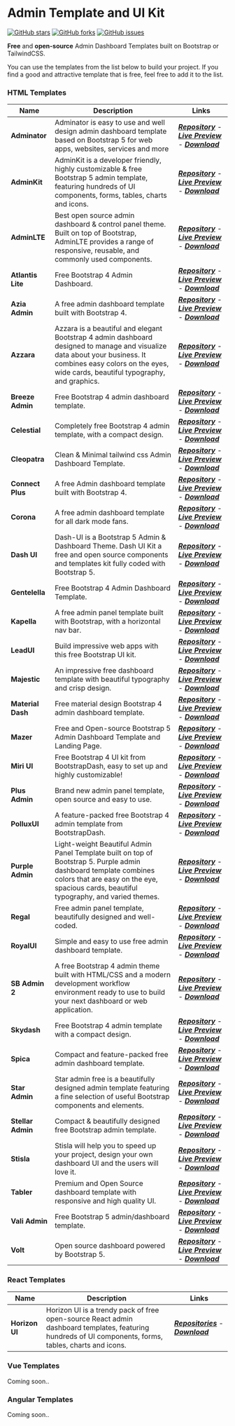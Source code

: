 # Admin Template and UI Kit

<a href="https://github.com/alfinauzikri/Admin-Template-and-UI-Kit/stargazers"><img alt="GitHub stars"
        src="https://img.shields.io/github/stars/alfinauzikri/Admin-Template-and-UI-Kit"></a> <a
    href="https://github.com/alfinauzikri/Admin-Template-and-UI-Kit/network"><img alt="GitHub forks"
        src="https://img.shields.io/github/forks/alfinauzikri/Admin-Template-and-UI-Kit"></a> <a
    href="https://github.com/alfinauzikri/Admin-Template-and-UI-Kit/issues"><img alt="GitHub issues"
        src="https://img.shields.io/github/issues/alfinauzikri/Admin-Template-and-UI-Kit"></a><br>

**Free** and **open-source** Admin Dashboard Templates built on Bootstrap or TailwindCSS.

You can use the templates from the list below to build your project. If you find a good and attractive template that is
free, feel free to add it to the list.

### HTML Templates
<table>
    <thead>
        <tr>
            <th>Name</th>
            <th>Description</th>
            <th>Links</th>
        </tr>
    </thead>
    <tbody>
        <tr>
            <td><strong>Adminator</strong></td>
            <td>Adminator is easy to use and well design admin dashboard template based on Bootstrap 5 for web apps,
                websites, services and more</td>
            <td><a href="https://github.com/puikinsh/Adminator-admin-dashboard"><strong><em>Repository</em></strong></a>
                - <a href="https://colorlib.com/polygon/adminator/index.html" rel="nofollow"><strong><em>Live
                            Preview</em></strong></a> - <a
                    href="https://github.com/puikinsh/Adminator-admin-dashboard/releases"><strong><em>Download</em></strong></a>
            </td>
        </tr>
        <tr>
            <td><strong>AdminKit</strong></td>
            <td>AdminKit is a developer friendly, highly customizable &amp; free Bootstrap 5 admin template, featuring
                hundreds of UI components, forms, tables, charts and icons.</td>
            <td><a href="https://github.com/adminkit/adminkit"><strong><em>Repository</em></strong></a> - <a
                    href="https://demo.adminkit.io/" rel="nofollow"><strong><em>Live Preview</em></strong></a> - <a
                    href="https://github.com/adminkit/adminkit/releases"><strong><em>Download</em></strong></a></td>
        </tr>
        <tr>
            <td><strong>AdminLTE</strong></td>
            <td>Best open source admin dashboard &amp; control panel theme. Built on top of Bootstrap, AdminLTE provides
                a range of responsive, reusable, and commonly used components.</td>
            <td><a href="https://github.com/ColorlibHQ/AdminLTE"><strong><em>Repository</em></strong></a> - <a
                    href="https://adminlte.io/themes/v3/" rel="nofollow"><strong><em>Live Preview</em></strong></a> - <a
                    href="https://github.com/ColorlibHQ/AdminLTE/releases"><strong><em>Download</em></strong></a></td>
        </tr>
        <tr>
            <td><strong>Atlantis Lite</strong></td>
            <td>Free Bootstrap 4 Admin Dashboard.</td>
            <td><a href="https://github.com/themekita/Atlantis-Lite"><strong><em>Repository</em></strong></a>
                - <a href="http://themekita.com/demo-atlantis-lite-bootstrap/" rel="nofollow"><strong><em>Live
                            Preview</em></strong></a> - <a
                    href="https://github.com/themekita/Atlantis-Lite/archive/refs/heads/master.zip"><strong><em>Download</em></strong></a>
            </td>
        </tr>
        <tr>
            <td><strong>Azia Admin</strong></td>
            <td>A free admin dashboard template built with Bootstrap 4.</td>
            <td><a
                    href="https://github.com/BootstrapDash/Azia-Admin-Bootstrap-Template"><strong><em>Repository</em></strong></a>
                - <a href="https://www.bootstrapdash.com/demo/azia-free/template/" rel="nofollow"><strong><em>Live
                            Preview</em></strong></a> - <a
                    href="https://github.com/BootstrapDash/Azia-Admin-Bootstrap-Template/archive/refs/heads/master.zip"><strong><em>Download</em></strong></a>
            </td>
        </tr>
        <tr>
            <td><strong>Azzara</strong></td>
            <td>Azzara is a beautiful and elegant Bootstrap 4 admin dashboard designed to manage and visualize data
                about your business. It combines easy colors on the eyes, wide cards, beautiful typography, and
                graphics.</td>
            <td><a
                    href="https://github.com/themekita/azzara-admin-dashboard-template"><strong><em>Repository</em></strong></a>
                - <a href="http://demo.themekita.com/azzara/livepreview/examples/" rel="nofollow"><strong><em>Live
                            Preview</em></strong></a> - <a
                    href="https://github.com/themekita/azzara-admin-dashboard-template/archive/refs/heads/master.zip"><strong><em>Download</em></strong></a>
            </td>
        </tr>
        <tr>
            <td><strong>Breeze Admin</strong></td>
            <td>Free Bootstrap 4 admin dashboard template.</td>
            <td><a
                    href="https://github.com/BootstrapDash/Breeze-Free-Bootstrap-Admin-Template"><strong><em>Repository</em></strong></a>
                - <a href="https://www.bootstrapdash.com/demo/breeze-free/template/index.html"
                    rel="nofollow"><strong><em>Live Preview</em></strong></a> - <a
                    href="https://github.com/BootstrapDash/Breeze-Free-Bootstrap-Admin-Template/archive/refs/heads/master.zip"><strong><em>Download</em></strong></a>
            </td>
        </tr>
        <tr>
            <td><strong>Celestial</strong></td>
            <td>Completely free Bootstrap 4 admin template, with a compact design.</td>
            <td><a
                    href="https://github.com/BootstrapDash/celestialAdmin-free-admin-template"><strong><em>Repository</em></strong></a>
                - <a href="https://www.bootstrapdash.com/demo/celestial-free/template/index.html"
                    rel="nofollow"><strong><em>Live Preview</em></strong></a> - <a
                    href="https://github.com/BootstrapDash/celestialAdmin-free-admin-template/archive/refs/heads/main.zip"><strong><em>Download</em></strong></a>
            </td>
        </tr>
        <tr>
            <td><strong>Cleopatra</strong></td>
            <td>Clean & Minimal tailwind css Admin Dashboard Template.</td>
            <td><a href="https://github.com/technext/cleopatra"><strong><em>Repository</em></strong></a> - <a
                    href="https://moesaid.github.io/cleopatra/" rel="nofollow"><strong><em>Live
                            Preview</em></strong></a> - <a
                    href="https://github.com/technext/cleopatra"><strong><em>Download</em></strong></a></td>
        </tr>
        <tr>
            <td><strong>Connect Plus</strong></td>
            <td>A free Admin dashboard template built with Bootstrap 4.</td>
            <td><a
                    href="https://github.com/BootstrapDash/ConnectPlusAdmin-Free-Bootstrap-Admin-Template"><strong><em>Repository</em></strong></a>
                - <a href="https://www.bootstrapdash.com/demo/connect-plus-free/jquery/template/index.html"
                    rel="nofollow"><strong><em>Live Preview</em></strong></a> - <a
                    href="https://github.com/BootstrapDash/ConnectPlusAdmin-Free-Bootstrap-Admin-Template/archive/refs/heads/master.zip"><strong><em>Download</em></strong></a>
            </td>
        </tr>
        <tr>
            <td><strong>Corona</strong></td>
            <td>A free admin dashboard template for all dark mode fans.</td>
            <td><a
                    href="https://github.com/BootstrapDash/corona-free-dark-bootstrap-admin-template"><strong><em>Repository</em></strong></a>
                - <a href="https://www.bootstrapdash.com/demo/corona-free/jquery/template/index.html"
                    rel="nofollow"><strong><em>Live Preview</em></strong></a> - <a
                    href="https://github.com/BootstrapDash/corona-free-dark-bootstrap-admin-template/archive/refs/heads/master.zip"><strong><em>Download</em></strong></a>
            </td>
        </tr>
        <tr>
            <td><strong>Dash UI</strong></td>
            <td>Dash-UI is a Bootstrap 5 Admin &amp; Dashboard Theme. Dash UI Kit a free and open source components and
                templates kit fully coded with Bootstrap 5.</td>
            <td><a href="https://github.com/codescandy/Dash-UI"><strong><em>Repository</em></strong></a> - <a
                    href="https://codescandy.com/dashui/index.html" rel="nofollow"><strong><em>Live
                            Preview</em></strong></a> - <a
                    href="https://github.com/codescandy/Dash-UI/releases"><strong><em>Download</em></strong></a></td>
        </tr>
        <tr>
            <td><strong>Gentelella</strong></td>
            <td>Free Bootstrap 4 Admin Dashboard Template.</td>
            <td><a href="https://github.com/ColorlibHQ/gentelella"><strong><em>Repository</em></strong></a> - <a
                    href="https://colorlib.com/polygon/gentelella/index.html" rel="nofollow"><strong><em>Live
                            Preview</em></strong></a> - <a
                    href="https://github.com/ColorlibHQ/gentelella/releases"><strong><em>Download</em></strong></a></td>
        </tr>
        <tr>
            <td><strong>Kapella</strong></td>
            <td>A free admin panel template built with Bootstrap, with a horizontal nav bar.</td>
            <td><a
                    href="https://github.com/BootstrapDash/Kapella-Free-Bootstrap-Admin-Template"><strong><em>Repository</em></strong></a>
                - <a href="https://www.bootstrapdash.com/demo/kapella-free/template/index.html"
                    rel="nofollow"><strong><em>Live Preview</em></strong></a> - <a
                    href="https://github.com/BootstrapDash/Kapella-Free-Bootstrap-Admin-Template/archive/refs/heads/master.zip"><strong><em>Download</em></strong></a>
            </td>
        </tr>
        <tr>
            <td><strong>LeadUI</strong></td>
            <td>Build impressive web apps with this free Bootstrap UI kit.</td>
            <td><a href="https://www.bootstrapdash.com/product/lead-ui/"
                    rel="nofollow"><strong><em>Repository</em></strong></a> - <a
                    href="https://www.bootstrapdash.com/demo/lead-ui-kit-free/demo/index.html"
                    rel="nofollow"><strong><em>Live Preview</em></strong></a> - <a
                    href="https://www.bootstrapdash.com/product/lead-ui/"
                    rel="nofollow"><strong><em>Download</em></strong></a></td>
        </tr>
        <tr>
            <td><strong>Majestic</strong></td>
            <td>An impressive free dashboard template with beautiful typography and crisp design.</td>
            <td><a
                    href="https://github.com/BootstrapDash/MajesticAdmin-Free-Bootstrap-Admin-Template"><strong><em>Repository</em></strong></a>
                - <a href="https://www.bootstrapdash.com/demo/majestic-free/template/index.html"
                    rel="nofollow"><strong><em>Live Preview</em></strong></a> - <a
                    href="https://github.com/BootstrapDash/MajesticAdmin-Free-Bootstrap-Admin-Template/archive/refs/heads/master.zip"><strong><em>Download</em></strong></a>
            </td>
        </tr>
        <tr>
            <td><strong>Material Dash</strong></td>
            <td>Free material design Bootstrap 4 admin dashboard template.</td>
            <td><a href="https://github.com/BootstrapDash/Material-Admin"><strong><em>Repository</em></strong></a> - <a
                    href="https://www.bootstrapdash.com/demo/material-admin-free/jquery/template/demo/index.html"
                    rel="nofollow"><strong><em>Live Preview</em></strong></a> - <a
                    href="https://github.com/BootstrapDash/Material-Admin/archive/refs/heads/master.zip"><strong><em>Download</em></strong></a>
            </td>
        </tr>
        <tr>
            <td><strong>Mazer</strong></td>
            <td>Free and Open-source Bootstrap 5 Admin Dashboard Template and Landing Page.</td>
            <td><a href="https://github.com/zuramai/mazer"><strong><em>Repository</em></strong></a> - <a
                    href="https://zuramai.github.io/mazer/demo/index.html" rel="nofollow"><strong><em>Live
                            Preview</em></strong></a> - <a
                    href="https://github.com/zuramai/mazer/releases"><strong><em>Download</em></strong></a></td>
        </tr>
        <tr>
            <td><strong>Miri UI</strong></td>
            <td>Free Bootstrap 4 UI kit from BootstrapDash, easy to set up and highly customizable!</td>
            <td><a href="https://www.bootstrapdash.com/product/miri-ui/"
                    rel="nofollow"><strong><em>Repository</em></strong></a> - <a
                    href="https://bootstrapdash.com/demo/miri-ui-kit-free/demo/index.html"
                    rel="nofollow"><strong><em>Live Preview</em></strong></a> - <a
                    href="https://www.bootstrapdash.com/product/miri-ui/"
                    rel="nofollow"><strong><em>Download</em></strong></a></td>
        </tr>
        <tr>
            <td><strong>Plus Admin</strong></td>
            <td>Brand new admin panel template, open source and easy to use.</td>
            <td><a
                    href="https://github.com/BootstrapDash/PlusAdmin-Free-Bootstrap-Admin-Template"><strong><em>Repository</em></strong></a>
                - <a href="https://www.bootstrapdash.com/demo/plus-free/template/demo_1/index.html"
                    rel="nofollow"><strong><em>Live Preview</em></strong></a> - <a
                    href="https://github.com/BootstrapDash/PlusAdmin-Free-Bootstrap-Admin-Template/archive/refs/heads/master.zip"><strong><em>Download</em></strong></a>
            </td>
        </tr>
        <tr>
            <td><strong>PolluxUI</strong></td>
            <td>A feature-packed free Bootstrap 4 admin template from BootstrapDash.</td>
            <td><a
                    href="https://github.com/BootstrapDash/polluxui-free-admin-template"><strong><em>Repository</em></strong></a>
                - <a href="https://www.bootstrapdash.com/demo/polluxui-free/template/" rel="nofollow"><strong><em>Live
                            Preview</em></strong></a> - <a
                    href="https://github.com/BootstrapDash/polluxui-free-admin-template/archive/refs/heads/main.zip"><strong><em>Download</em></strong></a>
            </td>
        </tr>
        <tr>
            <td><strong>Purple Admin</strong></td>
            <td>Light-weight Beautiful Admin Panel Template built on top of Bootstrap 5. Purple admin dashboard template
                combines colors that are easy on the eye, spacious cards, beautiful typography, and varied themes.</td>
            <td><a
                    href="https://github.com/BootstrapDash/PurpleAdmin-Free-Admin-Template"><strong><em>Repository</em></strong></a>
                - <a href="https://www.bootstrapdash.com/product/purple-free-admin-template/"
                    rel="nofollow"><strong><em>Live Preview</em></strong></a> - <a
                    href="https://github.com/BootstrapDash/PurpleAdmin-Free-Admin-Template/archive/refs/heads/master.zip"><strong><em>Download</em></strong></a>
            </td>
        </tr>
        <tr>
            <td><strong>Regal</strong></td>
            <td>Free admin panel template, beautifully designed and well-coded.</td>
            <td><a
                    href="https://github.com/BootstrapDash/Regal-Free-Bootstrap-Admin-Template"><strong><em>Repository</em></strong></a>
                - <a href="https://www.bootstrapdash.com/demo/regal-free/template/index.html"
                    rel="nofollow"><strong><em>Live Preview</em></strong></a> - <a
                    href="https://github.com/BootstrapDash/Regal-Free-Bootstrap-Admin-Template/archive/refs/heads/master.zip"><strong><em>Download</em></strong></a>
            </td>
        </tr>
        <tr>
            <td><strong>RoyalUI</strong></td>
            <td>Simple and easy to use free admin dashboard template.</td>
            <td><a
                    href="https://github.com/BootstrapDash/RoyalUI-Free-Bootstrap-Admin-Template"><strong><em>Repository</em></strong></a>
                - <a href="https://www.bootstrapdash.com/demo/royalui-free/template/index.html"
                    rel="nofollow"><strong><em>Live Preview</em></strong></a> - <a
                    href="https://github.com/BootstrapDash/RoyalUI-Free-Bootstrap-Admin-Template/archive/refs/heads/master.zip"><strong><em>Download</em></strong></a>
            </td>
        </tr>
        <tr>
            <td><strong>SB Admin 2</strong></td>
            <td>A free Bootstrap 4 admin theme built with HTML/CSS and a modern development workflow environment ready
                to use to build your next dashboard or web application.</td>
            <td><a
                    href="https://github.com/startbootstrap/startbootstrap-sb-admin-2"><strong><em>Repository</em></strong></a>
                - <a href="https://startbootstrap.com/previews/sb-admin-2" rel="nofollow"><strong><em>Live
                            Preview</em></strong></a> - <a
                    href="https://github.com/startbootstrap/startbootstrap-sb-admin-2/archive/gh-pages.zip"><strong><em>Download</em></strong></a>
            </td>
        </tr>
        <tr>
            <td><strong>Skydash</strong></td>
            <td>Free Bootstrap 4 admin template with a compact design.</td>
            <td><a
                    href="https://github.com/BootstrapDash/skydash-free-bootstrap-admin-template"><strong><em>Repository</em></strong></a>
                - <a href="https://bootstrapdash.com/demo/skydash-free/template/" rel="nofollow"><strong><em>Live
                            Preview</em></strong></a> - <a
                    href="https://github.com/BootstrapDash/skydash-free-bootstrap-admin-template/archive/refs/heads/main.zip"><strong><em>Download</em></strong></a>
            </td>
        </tr>
        <tr>
            <td><strong>Spica</strong></td>
            <td>Compact and feature-packed free admin dashboard template.</td>
            <td><a
                    href="https://github.com/BootstrapDash/SpicaAdmin-Free-Bootstrap-Admin-Template"><strong><em>Repository</em></strong></a>
                - <a href="https://www.bootstrapdash.com/demo/spica-free/template/index.html"
                    rel="nofollow"><strong><em>Live Preview</em></strong></a> - <a
                    href="https://github.com/BootstrapDash/SpicaAdmin-Free-Bootstrap-Admin-Template/archive/refs/heads/master.zip"><strong><em>Download</em></strong></a>
            </td>
        </tr>
        <tr>
            <td><strong>Star Admin</strong></td>
            <td>Star admin free is a beautifully designed admin template featuring a fine selection of useful Bootstrap
                components and elements.</td>
            <td><a
                    href="https://github.com/BootstrapDash/star-admin2-free-admin-template"><strong><em>Repository</em></strong></a>
                - <a href="https://www.bootstrapdash.com/demo/star-admin2-free/template/"
                    rel="nofollow"><strong><em>Live Preview</em></strong></a> - <a
                    href="https://github.com/BootstrapDash/star-admin2-free-admin-template/archive/refs/heads/main.zip"><strong><em>Download</em></strong></a>
            </td>
        </tr>
        <tr>
            <td><strong>Stellar Admin</strong></td>
            <td>Compact &amp; beautifully designed free Bootstrap admin template.</td>
            <td><a href="https://github.com/BootstrapDash/Stellar"><strong><em>Repository</em></strong></a> - <a
                    href="https://www.bootstrapdash.com/demo/stellar-admin-free/jquery/index.html"
                    rel="nofollow"><strong><em>Live Preview</em></strong></a> - <a
                    href="https://github.com/BootstrapDash/Stellar/archive/refs/heads/master.zip"><strong><em>Download</em></strong></a>
            </td>
        </tr>
        <tr>
            <td><strong>Stisla</strong></td>
            <td>Stisla will help you to speed up your project, design your own dashboard UI and the users will love it.
            </td>
            <td><a href="https://github.com/stisla/stisla"><strong><em>Repository</em></strong></a> - <a
                    href="https://demo.getstisla.com/" rel="nofollow"><strong><em>Live Preview</em></strong></a> - <a
                    href="https://github.com/stisla/stisla/releases"><strong><em>Download</em></strong></a></td>
        </tr>
        <tr>
            <td><strong>Tabler</strong></td>
            <td>Premium and Open Source dashboard template with responsive and high quality UI.</td>
            <td><a href="https://github.com/tabler/tabler"><strong><em>Repository</em></strong></a> - <a
                    href="https://preview.tabler.io/" rel="nofollow"><strong><em>Live Preview</em></strong></a> - <a
                    href="https://github.com/tabler/tabler/releases"><strong><em>Download</em></strong></a></td>
        </tr>
        <tr>
            <td><strong>Vali Admin</strong></td>
            <td>Free Bootstrap 5 admin/dashboard template.</td>
            <td><a
                    href="https://github.com/pratikborsadiya/vali-admin"><strong><em>Repository</em></strong></a>
                - <a href="https://pratikborsadiya.in/vali-admin/"
                    rel="nofollow"><strong><em>Live Preview</em></strong></a> - <a
                    href="https://github.com/pratikborsadiya/vali-admin/releases"><strong><em>Download</em></strong></a>
            </td>
        </tr>
        <tr>
            <td><strong>Volt</strong></td>
            <td>Open source dashboard powered by Bootstrap 5.</td>
            <td><a
                    href="https://github.com/themesberg/volt-bootstrap-5-dashboard"><strong><em>Repository</em></strong></a>
                - <a href="https://demo.themesberg.com/volt/pages/dashboard/dashboard.html"
                    rel="nofollow"><strong><em>Live Preview</em></strong></a> - <a
                    href="https://github.com/themesberg/volt-bootstrap-5-dashboard/releases"><strong><em>Download</em></strong></a>
            </td>
        </tr>
    </tbody>
</table>

### React Templates
<table>
    <thead>
        <tr>
            <th>Name</th>
            <th>Description</th>
            <th>Links</th>
        </tr>
    </thead>
    <tbody>
        <tr>
            <td><strong>Horizon UI</strong></td>
            <td>Horizon UI is a trendy pack of free open-source React admin dashboard templates, featuring
                hundreds of UI components, forms, tables, charts and icons.</td>
            <td><a href="https://github.com/horizon-ui"><strong><em>Repositories</em></strong></a> - <a
                    href="https://horizon-ui.com" rel="nofollow"><strong><em>Download</em></strong></a>
        </tr>
    </tbody>
</table>

### Vue Templates
Coming soon..

### Angular Templates
Coming soon..
